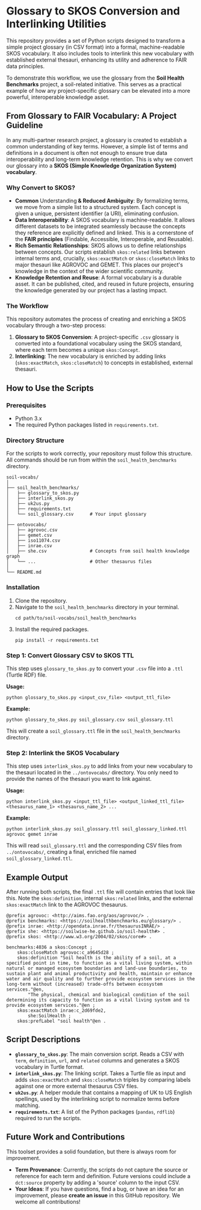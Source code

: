 # Glossary to SKOS Conversion and Interlinking Utilities

This repository provides a set of Python scripts designed to transform a simple project glossary (in CSV format) into a formal, machine-readable SKOS vocabulary. It also includes tools to interlink this new vocabulary with established external thesauri, enhancing its utility and adherence to FAIR data principles.

To demonstrate this workflow, we use the glossary from the **Soil Health Benchmarks** project, a soil-related initiative. This serves as a practical example of how any project-specific glossary can be elevated into a more powerful, interoperable knowledge asset.

## From Glossary to FAIR Vocabulary: A Project Guideline

In any multi-partner research project, a glossary is created to establish a common understanding of key terms. However, a simple list of terms and definitions in a document is often not enough to ensure true data interoperability and long-term knowledge retention. This is why we convert our glossary into a ​**SKOS (Simple Knowledge Organization System) vocabulary**​.

### Why Convert to SKOS?

* **Common** Understanding​**​ & Reduced Ambiguity**​: By formalizing terms, we move from a simple list to a structured system. Each concept is given a unique, persistent identifier (a URI), eliminating confusion.
* ​**Data Interoperability**​: A SKOS vocabulary is machine-readable. It allows different datasets to be integrated seamlessly because the concepts they reference are explicitly defined and linked. This is a cornerstone of the **FAIR principles** (Findable, Accessible, Interoperable, and Reusable).
* ​**Rich Semantic Relationships**​: SKOS allows us to define relationships between concepts. Our scripts establish `skos:related` links between internal terms and, crucially, `skos:exactMatch` or `skos:closeMatch` links to major thesauri like AGROVOC and GEMET. This places our project's knowledge in the context of the wider scientific community.
* ​**Knowledge Retention and Reuse**​: A formal vocabulary is a durable asset. It can be published, cited, and reused in future projects, ensuring the knowledge generated by our project has a lasting impact.

### The Workflow

This repository automates the process of creating and enriching a SKOS vocabulary through a two-step process:

1. ​**Glossary to SKOS Conversion**​: A project-specific `.csv` glossary is converted into a foundational vocabulary using the SKOS standard, where each term becomes a unique `skos:Concept`.
2. ​**Interlinking**​: The new vocabulary is enriched by adding links (`skos:exactMatch`, `skos:closeMatch`) to concepts in established, external thesauri.

## How to Use the Scripts

### Prerequisites

* Python 3.x
* The required Python packages listed in `requirements.txt`.

### Directory Structure

For the scripts to work correctly, your repository must follow this structure. All commands should be run from within the `soil_health_benchmarks` directory.

```
soil-vocabs/
│
├── soil_health_benchmarks/
│   ├── glossary_to_skos.py
│   ├── interlink_skos.py
│   ├── uk2us.py
│   ├── requirements.txt
│   └── soil_glossary.csv      # Your input glossary
│
├── ontovocabs/
│   ├── agrovoc.csv
│   ├── gemet.csv
│   ├── iso11074.csv
│   ├── inrae.csv
│   ├── she.csv                # Concepts from soil health knowledge graph
│   └── ...                    # Other thesaurus files
│
└── README.md
```

### Installation

1. Clone the repository.
2. Navigate to the `soil_health_benchmarks` directory in your terminal.
   ```
   cd path/to/soil-vocabs/soil_health_benchmarks
   ```
3. Install the required packages.
   ```
   pip install -r requirements.txt
   ```

### Step 1: Convert Glossary CSV to SKOS TTL

This step uses `glossary_to_skos.py` to convert your `.csv` file into a `.ttl` (Turtle RDF) file.

**Usage:**

```
python glossary_to_skos.py <input_csv_file> <output_ttl_file>
```

**Example:**

```
python glossary_to_skos.py soil_glossary.csv soil_glossary.ttl
```

This will create a `soil_glossary.ttl` file in the `soil_health_benchmarks` directory.

### Step 2: Interlink the SKOS Vocabulary

This step uses `interlink_skos.py` to add links from your new vocabulary to the thesauri located in the `../ontovocabs/` directory. You only need to provide the names of the thesauri you want to link against.

**Usage:**

```
python interlink_skos.py <input_ttl_file> <output_linked_ttl_file> <thesaurus_name_1> <thesaurus_name_2> ...
```

**Example:**

```
python interlink_skos.py soil_glossary.ttl soil_glossary_linked.ttl agrovoc gemet inrae
```

This will read `soil_glossary.ttl` and the corresponding CSV files from `../ontovocabs/`, creating a final, enriched file named `soil_glossary_linked.ttl`.

## Example Output

After running both scripts, the final `.ttl` file will contain entries that look like this. Note the `skos:definition`, internal `skos:related` links, and the external `skos:exactMatch` link to the AGROVOC thesaurus.

```turtle
@prefix agrovoc: <http://aims.fao.org/aos/agrovoc/> .
@prefix benchmarks: <https://soilhealthbenchmarks.eu/glossary/> .
@prefix inrae: <http://opendata.inrae.fr/thesaurusINRAE/> .
@prefix she: <https://soilwise-he.github.io/soil-health#> .
@prefix skos: <http://www.w3.org/2004/02/skos/core#> .

benchmarks:4036 a skos:Concept ;
    skos:closeMatch agrovoc:c_a9645d28 ;
    skos:definition "Soil health is the ability of a soil, at a specified point in time, to function as a vital living system, within natural or managed ecosystem boundaries and land-use boundaries, to sustain plant and animal productivity and health, maintain or enhance water and air quality and to further provide ecosystem services in the long-term without (increased) trade-offs between ecosystem services."@en,
        "The physical, chemical and biological condition of the soil determining its capacity to function as a vital living system and to provide ecosystem services."@en ;
    skos:exactMatch inrae:c_2d69fde2,
        she:SoilHealth ;
    skos:prefLabel "soil health"@en .
```

## Script Descriptions

* ​**`glossary_to_skos.py`**​: The main conversion script. Reads a CSV with `term`, `definition`, `url`, and `related` columns and generates a SKOS vocabulary in Turtle format.
* ​**`interlink_skos.py`**​: The linking script. Takes a Turtle file as input and adds `skos:exactMatch` and `skos:closeMatch` triples by comparing labels against one or more external thesaurus CSV files.
* ​**`uk2us.py`**​: A helper module that contains a mapping of UK to US English spellings, used by the interlinking script to normalize terms before matching.
* ​**`requirements.txt`**​: A list of the Python packages (`pandas`, `rdflib`) required to run the scripts.

## Future Work and Contributions

This toolset provides a solid foundation, but there is always room for improvement.

* ​**Term Provenance**​: Currently, the scripts do not capture the source or reference for each term and definition. Future versions could include a `dct:source` property by adding a 'source' column to the input CSV.
* ​**Your Ideas**​: If you have questions, find a bug, or have an idea for an improvement, please **create an issue** in this GitHub repository. We welcome all contributions!
